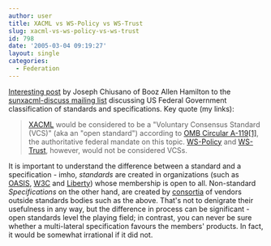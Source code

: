```yaml
---
author: user
title: XACML vs WS-Policy vs WS-Trust
slug: xacml-vs-ws-policy-vs-ws-trust
id: 798
date: '2005-03-04 09:19:27'
layout: single
categories:
  - Federation
---
```


[Interesting post](http://sourceforge.net/mailarchive/forum.php?thread_id=6497195&forum_id=33773) by Joseph Chiusano of Booz Allen Hamilton to the [sunxacml-discuss mailing list](http://lists.sourceforge.net/lists/listinfo/sunxacml-discuss) discussing US Federal Government classification of standards and specifications. Key quote (my links):

> [XACML](http://www.oasis-open.org/committees/tc_home.php?wg_abbrev=xacml) would be considered to be a "Voluntary Consensus Standard (VCS)" (aka an "open standard") according to [OMB Circular A-119[1]](http://www.whitehouse.gov/omb/circulars/a119/a119.html), the authoritative federal mandate on this topic. [WS-Policy](http://www.ibm.com/developerworks/library/specification/ws-polfram/) and [WS-Trust](http://www.ibm.com/developerworks/webservices/library/specification/ws-trust/), however, would not be considered VCSs.

It is important to understand the difference between a standard and a specification - imho, _standards_ are created in organizations (such as [OASIS](http://www.oasis-open.org/), [W3C](http://www.w3.org/) and [Liberty](http://www.projectliberty.org/)) whose membership is open to all. Non-standard _Specifications_ on the other hand, are created by [consortia](http://dictionary.reference.com/search?q=consortia) of vendors outside standards bodies such as the above. That's not to denigrate their usefulness in any way, but the difference in process can be significant - open standards level the playing field; in contrast, you can never be sure whether a multi-lateral specification favours the members' products. In fact, it would be somewhat irrational if it did not.